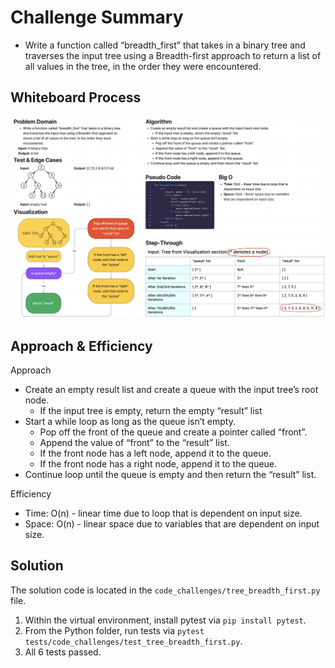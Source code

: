 # Challenge Summary

* Write a function called “breadth_first” that takes in a binary tree and traverses the input tree using a Breadth-first approach to return a list of all values in the tree, in the order they were encountered.

## Whiteboard Process

![Tree Breadth First](tree_breadth_first.png)

## Approach & Efficiency

Approach
* Create an empty result list and create a queue with the input tree’s root node.
  * If the input tree is empty, return the empty “result” list
* Start a while loop as long as the queue isn’t empty.
  * Pop off the front of the queue and create a pointer called “front”.
  * Append the value of “front” to the “result” list.
  * If the front node has a left node, append it to the queue.
  * If the front node has a right node, append it to the queue.
* Continue loop until the queue is empty and then return the “result” list.

Efficiency
* Time: O(n) - linear time due to loop that is dependent on input size.
* Space: O(n) - linear space due to variables that are dependent on input size.

## Solution

The solution code is located in the `code_challenges/tree_breadth_first.py` file.

1. Within the virtual environment, install pytest via `pip install pytest`.
2. From the Python folder, run tests via `pytest tests/code_challenges/test_tree_breadth_first.py`.
3. All 6 tests passed.
